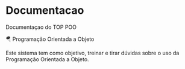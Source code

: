 # Documentacao
Documentaçao do TOP POO

🪂  Programação Orientada a Objeto

Este sistema tem como objetivo, treinar e tirar dúvidas sobre o uso da 
Programação Orientada a  Objeto.
